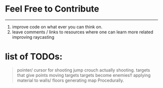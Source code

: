 # Feel Free to Contribute
------------------------
1. improve code on what ever you can think on.
2. leave comments / links to resources where one can learn more related improving raycasting 


# list of TODOs:
> pointer/ cursor for shooting
> jump
> crouch
> actually shooting.
> targets that give points
> moving targets
> targets become enemies!!
> applying material to walls/ floors
> generating map Procedurally.
